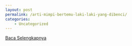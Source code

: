 ```yaml
---
layout: post
permalink: /arti-mimpi-bertemu-laki-laki-yang-dibenci/
categories:
    - Uncategorized
---
```


[Baca Selengkapnya](/06)